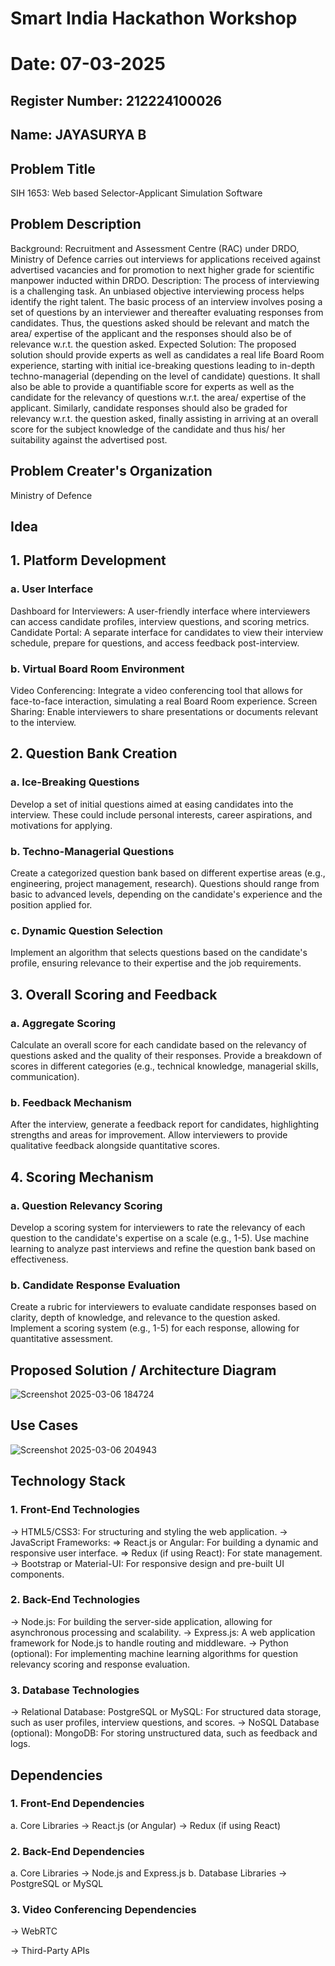 # Smart India Hackathon Workshop
# Date: 07-03-2025
## Register Number: 212224100026
## Name: JAYASURYA B
## Problem Title
SIH 1653: Web based Selector-Applicant Simulation Software
## Problem Description
Background: Recruitment and Assessment Centre (RAC) under DRDO, Ministry of Defence carries out interviews for applications received against advertised vacancies and for promotion to next higher grade for scientific manpower inducted within DRDO. Description: The process of interviewing is a challenging task. An unbiased objective interviewing process helps identify the right talent. The basic process of an interview involves posing a set of questions by an interviewer and thereafter evaluating responses from candidates. Thus, the questions asked should be relevant and match the area/ expertise of the applicant and the responses should also be of relevance w.r.t. the question asked. Expected Solution: The proposed solution should provide experts as well as candidates a real life Board Room experience, starting with initial ice-breaking questions leading to in-depth techno-managerial (depending on the level of candidate) questions. It shall also be able to provide a quantifiable score for experts as well as the candidate for the relevancy of questions w.r.t. the area/ expertise of the applicant. Similarly, candidate responses should also be graded for relevancy w.r.t. the question asked, finally assisting in arriving at an overall score for the subject knowledge of the candidate and thus his/ her suitability against the advertised post.

## Problem Creater's Organization
Ministry of Defence

## Idea

## 1. Platform Development
### a. User Interface
Dashboard for Interviewers: A user-friendly interface where interviewers can access candidate profiles, interview questions, and scoring metrics.
Candidate Portal: A separate interface for candidates to view their interview schedule, prepare for questions, and access feedback post-interview.
### b. Virtual Board Room Environment
Video Conferencing: Integrate a video conferencing tool that allows for face-to-face interaction, simulating a real Board Room experience.
Screen Sharing: Enable interviewers to share presentations or documents relevant to the interview.
## 2. Question Bank Creation
### a. Ice-Breaking Questions
Develop a set of initial questions aimed at easing candidates into the interview. These could include personal interests, career aspirations, and motivations for applying.
### b. Techno-Managerial Questions
Create a categorized question bank based on different expertise areas (e.g., engineering, project management, research).
Questions should range from basic to advanced levels, depending on the candidate's experience and the position applied for.
### c. Dynamic Question Selection
Implement an algorithm that selects questions based on the candidate's profile, ensuring relevance to their expertise and the job requirements.
## 3.  Overall Scoring and Feedback
### a. Aggregate Scoring
Calculate an overall score for each candidate based on the relevancy of questions asked and the quality of their responses.
Provide a breakdown of scores in different categories (e.g., technical knowledge, managerial skills, communication).
### b. Feedback Mechanism
After the interview, generate a feedback report for candidates, highlighting strengths and areas for improvement.
Allow interviewers to provide qualitative feedback alongside quantitative scores.
## 4. Scoring Mechanism
### a. Question Relevancy Scoring
Develop a scoring system for interviewers to rate the relevancy of each question to the candidate's expertise on a scale (e.g., 1-5).
Use machine learning to analyze past interviews and refine the question bank based on effectiveness.
### b. Candidate Response Evaluation
Create a rubric for interviewers to evaluate candidate responses based on clarity, depth of knowledge, and relevance to the question asked.
Implement a scoring system (e.g., 1-5) for each response, allowing for quantitative assessment.


## Proposed Solution / Architecture Diagram

![Screenshot 2025-03-06 184724](https://github.com/user-attachments/assets/5bb57895-43e5-480e-a6c2-739dc95d88d0)


## Use Cases

![Screenshot 2025-03-06 204943](https://github.com/user-attachments/assets/26f047a6-435e-4ec6-abd5-0947f4e0a78c)


## Technology Stack

### 1. Front-End Technologies
-> HTML5/CSS3: For structuring and styling the web application.
-> JavaScript Frameworks:
     => React.js or Angular: For building a dynamic and responsive user interface.
     => Redux (if using React): For state management.
-> Bootstrap or Material-UI: For responsive design and pre-built UI components. 

### 2. Back-End Technologies
-> Node.js: For building the server-side application, allowing for asynchronous processing and scalability.
-> Express.js: A web application framework for Node.js to handle routing and middleware.
-> Python (optional): For implementing machine learning algorithms for question relevancy scoring and response evaluation.

### 3. Database Technologies
-> Relational Database:
    PostgreSQL or MySQL: For structured data storage, such as user profiles, interview questions, and scores.
-> NoSQL Database (optional):
    MongoDB: For storing unstructured data, such as feedback and logs.
## Dependencies

### 1. Front-End Dependencies
a. Core Libraries
-> React.js (or Angular)
-> Redux (if using React)
### 2. Back-End Dependencies
a. Core Libraries
-> Node.js and Express.js
b. Database Libraries
-> PostgreSQL or MySQL
### 3. Video Conferencing Dependencies
-> WebRTC

-> Third-Party APIs

